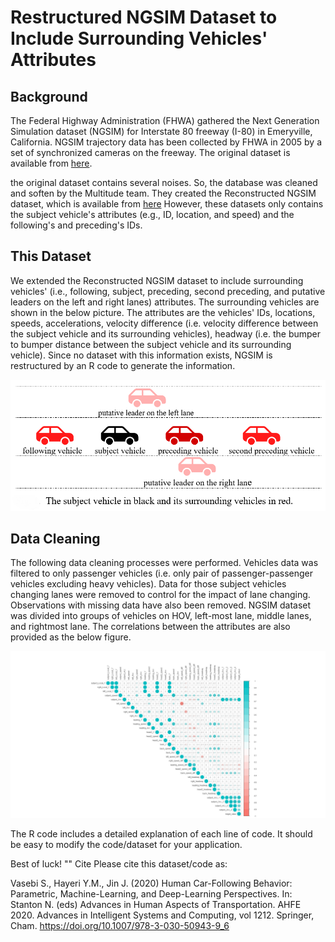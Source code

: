 # Restructured NGSIM Dataset to Include Surrounding Vehicles' Attributes
 
## Background
The Federal Highway Administration (FHWA) gathered the Next Generation Simulation dataset (NGSIM) for Interstate 80 freeway (I-80) in Emeryville, California. NGSIM trajectory data has been collected by FHWA in 2005 by a set of synchronized cameras on the freeway. The original dataset is available from [here](https://ops.fhwa.dot.gov/trafficanalysistools/ngsim.htm).

the original dataset contains several noises. So, the database was cleaned and soften by the Multitude team. They created the Reconstructed NGSIM dataset, which is available from [here](http://www.multitude-project.eu/reconstructed-ngsim.html) However, these datasets only contains the subject vehicle's attributes (e.g., ID, location, and speed) and the following's and preceding's IDs. 

## This Dataset
We extended the Reconstructed NGSIM dataset to include surrounding vehicles' (i.e., following, subject, preceding, second preceding, and putative leaders on the left and right lanes) attributes. The surrounding vehicles are shown in the below picture. The attributes are the vehicles' IDs, locations, speeds, accelerations, velocity difference (i.e. velocity difference between the subject vehicle and its surrounding vehicles), headway (i.e. the bumper to bumper distance between the subject vehicle and its surrounding vehicle). Since no dataset with this information exists, NGSIM is restructured by an R code to generate the information. 

![alt text](https://github.com/sadvaseb/Restructured-NGSIM-Dataset-for-surrounding-vehicles/blob/master/pic%201.png "Pic 1")

## Data Cleaning
The following data cleaning processes were performed. Vehicles data was filtered to only passenger vehicles (i.e. only pair of passenger-passenger vehicles excluding heavy vehicles). Data for those subject vehicles changing lanes were removed to control for the impact of lane changing. Observations with missing data have also been removed. NGSIM dataset was divided into groups of vehicles on HOV, left-most lane, middle lanes, and rightmost lane. 
The correlations between the attributes are also provided as the below figure. 

![alt text](https://github.com/sadvaseb/Restructured-NGSIM-Dataset-for-surrounding-vehicles/blob/master/Correlation%20all.png "Pic 2")

The R code includes a detailed explanation of each line of code. It should be easy to modify the code/dataset for your application. 

Best of luck!
"" Cite
Please cite this dataset/code as:

Vasebi S., Hayeri Y.M., Jin J. (2020) Human Car-Following Behavior: Parametric, Machine-Learning, and Deep-Learning Perspectives. In: Stanton N. (eds) Advances in Human Aspects of Transportation. AHFE 2020. Advances in Intelligent Systems and Computing, vol 1212. Springer, Cham. https://doi.org/10.1007/978-3-030-50943-9_6
 
